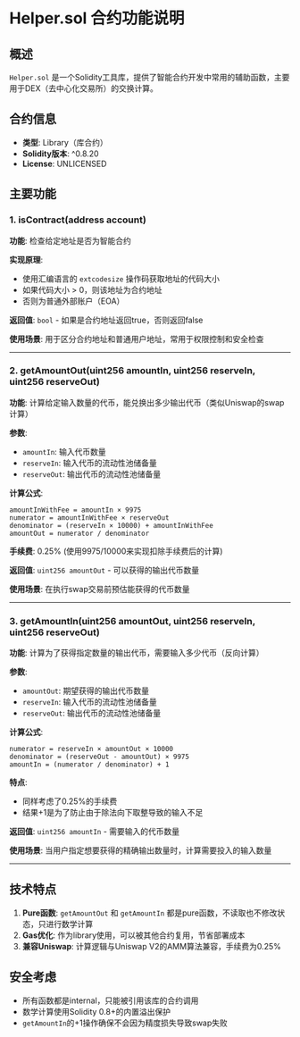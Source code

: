 # Helper.sol 合约功能说明

## 概述
`Helper.sol` 是一个Solidity工具库，提供了智能合约开发中常用的辅助函数，主要用于DEX（去中心化交易所）的交换计算。

## 合约信息
- **类型**: Library（库合约）
- **Solidity版本**: ^0.8.20
- **License**: UNLICENSED

## 主要功能

### 1. isContract(address account)
**功能**: 检查给定地址是否为智能合约

**实现原理**:
- 使用汇编语言的 `extcodesize` 操作码获取地址的代码大小
- 如果代码大小 > 0，则该地址为合约地址
- 否则为普通外部账户（EOA）

**返回值**: `bool` - 如果是合约地址返回true，否则返回false

**使用场景**: 用于区分合约地址和普通用户地址，常用于权限控制和安全检查

---

### 2. getAmountOut(uint256 amountIn, uint256 reserveIn, uint256 reserveOut)
**功能**: 计算给定输入数量的代币，能兑换出多少输出代币（类似Uniswap的swap计算）

**参数**:
- `amountIn`: 输入代币数量
- `reserveIn`: 输入代币的流动性池储备量
- `reserveOut`: 输出代币的流动性池储备量

**计算公式**:
```
amountInWithFee = amountIn × 9975
numerator = amountInWithFee × reserveOut
denominator = (reserveIn × 10000) + amountInWithFee
amountOut = numerator / denominator
```

**手续费**: 0.25% (使用9975/10000来实现扣除手续费后的计算)

**返回值**: `uint256 amountOut` - 可以获得的输出代币数量

**使用场景**: 在执行swap交易前预估能获得的代币数量

---

### 3. getAmountIn(uint256 amountOut, uint256 reserveIn, uint256 reserveOut)
**功能**: 计算为了获得指定数量的输出代币，需要输入多少代币（反向计算）

**参数**:
- `amountOut`: 期望获得的输出代币数量
- `reserveIn`: 输入代币的流动性池储备量
- `reserveOut`: 输出代币的流动性池储备量

**计算公式**:
```
numerator = reserveIn × amountOut × 10000
denominator = (reserveOut - amountOut) × 9975
amountIn = (numerator / denominator) + 1
```

**特点**:
- 同样考虑了0.25%的手续费
- 结果+1是为了防止由于除法向下取整导致的输入不足

**返回值**: `uint256 amountIn` - 需要输入的代币数量

**使用场景**: 当用户指定想要获得的精确输出数量时，计算需要投入的输入数量

---

## 技术特点
1. **Pure函数**: `getAmountOut` 和 `getAmountIn` 都是pure函数，不读取也不修改状态，只进行数学计算
2. **Gas优化**: 作为library使用，可以被其他合约复用，节省部署成本
3. **兼容Uniswap**: 计算逻辑与Uniswap V2的AMM算法兼容，手续费为0.25%

## 安全考虑
- 所有函数都是internal，只能被引用该库的合约调用
- 数学计算使用Solidity 0.8+的内置溢出保护
- `getAmountIn`的+1操作确保不会因为精度损失导致swap失败
